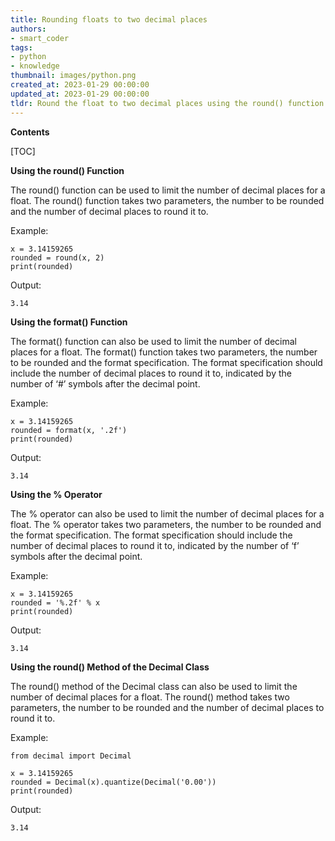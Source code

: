 ```yaml
---
title: Rounding floats to two decimal places
authors:
- smart_coder
tags:
- python
- knowledge
thumbnail: images/python.png
created_at: 2023-01-29 00:00:00
updated_at: 2023-01-29 00:00:00
tldr: Round the float to two decimal places using the round() function.
---
```


**Contents**

[TOC]

**Using the round() Function**

The round() function can be used to limit the number of decimal places for a float. The round() function takes two parameters, the number to be rounded and the number of decimal places to round it to.

Example:
```
x = 3.14159265
rounded = round(x, 2)
print(rounded)
```
Output:
```
3.14
```

**Using the format() Function**

The format() function can also be used to limit the number of decimal places for a float. The format() function takes two parameters, the number to be rounded and the format specification. The format specification should include the number of decimal places to round it to, indicated by the number of ‘#’ symbols after the decimal point.

Example:
```
x = 3.14159265
rounded = format(x, '.2f')
print(rounded)
```
Output:
```
3.14
```

**Using the % Operator**

The % operator can also be used to limit the number of decimal places for a float. The % operator takes two parameters, the number to be rounded and the format specification. The format specification should include the number of decimal places to round it to, indicated by the number of ‘f’ symbols after the decimal point.

Example:
```
x = 3.14159265
rounded = '%.2f' % x
print(rounded)
```
Output:
```
3.14
```

**Using the round() Method of the Decimal Class**

The round() method of the Decimal class can also be used to limit the number of decimal places for a float. The round() method takes two parameters, the number to be rounded and the number of decimal places to round it to.

Example:
```
from decimal import Decimal

x = 3.14159265
rounded = Decimal(x).quantize(Decimal('0.00'))
print(rounded)
```
Output:
```
3.14
```
